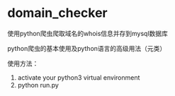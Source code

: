 # domain_checker
使用python爬虫爬取域名的whois信息并存到mysql数据库

python爬虫的基本使用及python语言的高级用法（元类）

使用方法：
1. activate your python3 virtual environment
2. python run.py
